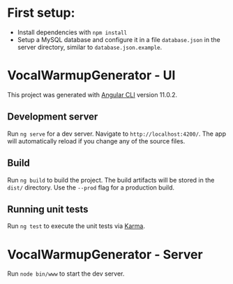 # First setup:

- Install dependencies with `npm install`
- Setup a MySQL database and configure it in a file `database.json` in the server directory, similar to `database.json.example`.

# VocalWarmupGenerator - UI

This project was generated with [Angular CLI](https://github.com/angular/angular-cli) version 11.0.2.

## Development server

Run `ng serve` for a dev server. Navigate to `http://localhost:4200/`. The app will automatically reload if you change any of the source files.

## Build

Run `ng build` to build the project. The build artifacts will be stored in the `dist/` directory. Use the `--prod` flag for a production build.

## Running unit tests

Run `ng test` to execute the unit tests via [Karma](https://karma-runner.github.io).

# VocalWarmupGenerator - Server

Run `node bin/www` to start the dev server.

